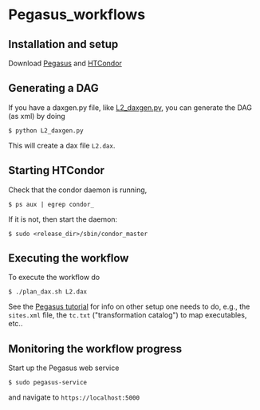 # Pegasus_workflows

## Installation and setup
Download [Pegasus](https://pegasus.isi.edu/) and [HTCondor](https://research.cs.wisc.edu/htcondor/)

## Generating a DAG
If you have a daxgen.py file, like [L2_daxgen.py](https://github.com/LSSTDESC/Pegasus_workflows/blob/master/L2_daxgen.py),
you can generate the DAG (as xml) by doing
```
$ python L2_daxgen.py
```
This will create a dax file `L2.dax`.

## Starting HTCondor
Check that the condor daemon is running,
```
$ ps aux | egrep condor_
```
If it is not, then start the daemon:
```
$ sudo <release_dir>/sbin/condor_master
```

## Executing the workflow
To execute the workflow do
```
$ ./plan_dax.sh L2.dax
```
See the [Pegasus tutorial](https://pegasus.isi.edu/documentation/tutorial.php) for info on other setup one needs to do, e.g.,
the `sites.xml` file, the `tc.txt` ("transformation catalog") to map executables, etc..

## Monitoring the workflow progress
Start up the Pegasus web service
```
$ sudo pegasus-service
```
and navigate to `https://localhost:5000`
